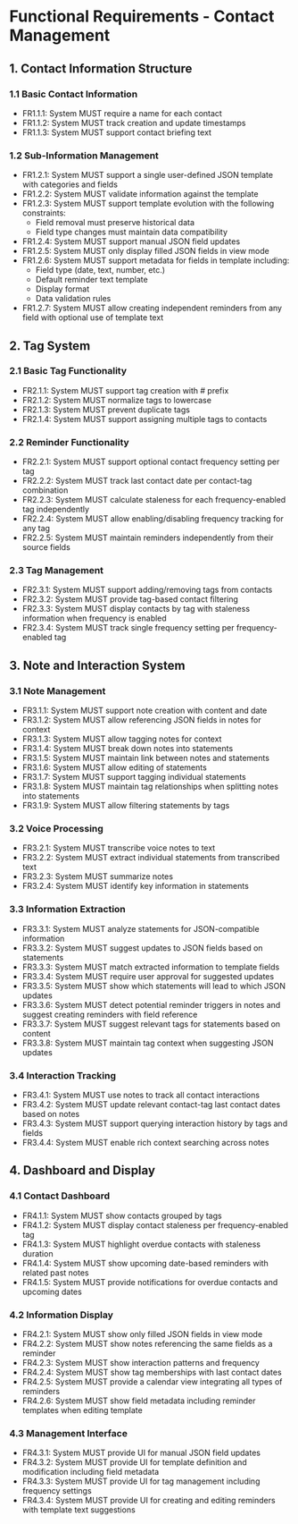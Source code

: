 # Functional Requirements - Contact Management

## 1. Contact Information Structure

### 1.1 Basic Contact Information
- FR1.1.1: System MUST require a name for each contact
- FR1.1.2: System MUST track creation and update timestamps
- FR1.1.3: System MUST support contact briefing text

### 1.2 Sub-Information Management
- FR1.2.1: System MUST support a single user-defined JSON template with categories and fields
- FR1.2.2: System MUST validate information against the template
- FR1.2.3: System MUST support template evolution with the following constraints:
  - Field removal must preserve historical data
  - Field type changes must maintain data compatibility
- FR1.2.4: System MUST support manual JSON field updates
- FR1.2.5: System MUST only display filled JSON fields in view mode
- FR1.2.6: System MUST support metadata for fields in template including:
  - Field type (date, text, number, etc.)
  - Default reminder text template
  - Display format
  - Data validation rules
- FR1.2.7: System MUST allow creating independent reminders from any field with optional use of template text

## 2. Tag System

### 2.1 Basic Tag Functionality
- FR2.1.1: System MUST support tag creation with # prefix
- FR2.1.2: System MUST normalize tags to lowercase
- FR2.1.3: System MUST prevent duplicate tags
- FR2.1.4: System MUST support assigning multiple tags to contacts

### 2.2 Reminder Functionality
- FR2.2.1: System MUST support optional contact frequency setting per tag
- FR2.2.2: System MUST track last contact date per contact-tag combination
- FR2.2.3: System MUST calculate staleness for each frequency-enabled tag independently
- FR2.2.4: System MUST allow enabling/disabling frequency tracking for any tag
- FR2.2.5: System MUST maintain reminders independently from their source fields

### 2.3 Tag Management
- FR2.3.1: System MUST support adding/removing tags from contacts
- FR2.3.2: System MUST provide tag-based contact filtering
- FR2.3.3: System MUST display contacts by tag with staleness information when frequency is enabled
- FR2.3.4: System MUST track single frequency setting per frequency-enabled tag

## 3. Note and Interaction System

### 3.1 Note Management
- FR3.1.1: System MUST support note creation with content and date
- FR3.1.2: System MUST allow referencing JSON fields in notes for context
- FR3.1.3: System MUST allow tagging notes for context
- FR3.1.4: System MUST break down notes into statements
- FR3.1.5: System MUST maintain link between notes and statements
- FR3.1.6: System MUST allow editing of statements
- FR3.1.7: System MUST support tagging individual statements
- FR3.1.8: System MUST maintain tag relationships when splitting notes into statements
- FR3.1.9: System MUST allow filtering statements by tags

### 3.2 Voice Processing
- FR3.2.1: System MUST transcribe voice notes to text
- FR3.2.2: System MUST extract individual statements from transcribed text
- FR3.2.3: System MUST summarize notes
- FR3.2.4: System MUST identify key information in statements

### 3.3 Information Extraction
- FR3.3.1: System MUST analyze statements for JSON-compatible information
- FR3.3.2: System MUST suggest updates to JSON fields based on statements
- FR3.3.3: System MUST match extracted information to template fields
- FR3.3.4: System MUST require user approval for suggested updates
- FR3.3.5: System MUST show which statements will lead to which JSON updates
- FR3.3.6: System MUST detect potential reminder triggers in notes and suggest creating reminders with field reference
- FR3.3.7: System MUST suggest relevant tags for statements based on content
- FR3.3.8: System MUST maintain tag context when suggesting JSON updates

### 3.4 Interaction Tracking
- FR3.4.1: System MUST use notes to track all contact interactions
- FR3.4.2: System MUST update relevant contact-tag last contact dates based on notes
- FR3.4.3: System MUST support querying interaction history by tags and fields
- FR3.4.4: System MUST enable rich context searching across notes

## 4. Dashboard and Display

### 4.1 Contact Dashboard
- FR4.1.1: System MUST show contacts grouped by tags
- FR4.1.2: System MUST display contact staleness per frequency-enabled tag
- FR4.1.3: System MUST highlight overdue contacts with staleness duration
- FR4.1.4: System MUST show upcoming date-based reminders with related past notes
- FR4.1.5: System MUST provide notifications for overdue contacts and upcoming dates

### 4.2 Information Display
- FR4.2.1: System MUST show only filled JSON fields in view mode
- FR4.2.2: System MUST show notes referencing the same fields as a reminder
- FR4.2.3: System MUST show interaction patterns and frequency
- FR4.2.4: System MUST show tag memberships with last contact dates
- FR4.2.5: System MUST provide a calendar view integrating all types of reminders
- FR4.2.6: System MUST show field metadata including reminder templates when editing template

### 4.3 Management Interface
- FR4.3.1: System MUST provide UI for manual JSON field updates
- FR4.3.2: System MUST provide UI for template definition and modification including field metadata
- FR4.3.3: System MUST provide UI for tag management including frequency settings
- FR4.3.4: System MUST provide UI for creating and editing reminders with template text suggestions
